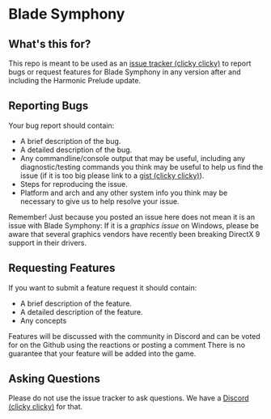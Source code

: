 Blade Symphony
==============
 
## What's this for?
 
This repo is meant to be used as an [issue tracker (clicky clicky)](https://github.com/punyhumangames/BladeSymphony/issues) to report bugs or request features for Blade Symphony in any version after and including the Harmonic Prelude update.

## Reporting Bugs

Your bug report should contain:

 - A brief description of the bug.
 - A detailed description of the bug.
 - Any commandline/console output that may be useful, including any diagnostic/testing commands you think may be useful to help us find the issue (if it is too big please link to a [gist (clicky clicky)](https://gist.github.com/)).
 - Steps for reproducing the issue.
 - Platform and arch and any other system info you think may be necessary to give us to help resolve your issue.

Remember! Just because you posted an issue here does not mean it is an issue with Blade Symphony:
If it is a *graphics issue* on Windows, please be aware that several graphics vendors have recently been breaking DirectX 9 support in their drivers.

## Requesting Features

If you want to submit a feature request it should contain:
 - A brief description of the feature.
 - A detailed description of the feature.
 - Any concepts

Features will be discussed with the community in Discord and can be voted for on the Github using the reactions or posting a comment
There is no guarantee that your feature will be added into the game.

## Asking Questions

Please do not use the issue tracker to ask questions. We have a [Discord (clicky clicky)](https://discord.gg/PunyHuman) for that.

